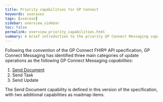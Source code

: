 ```yaml
---
title: Priority capabilities for GP Connect
keywords: usecases
tags: [usecase]
sidebar: overview_sidebar
toc: false
permalink: overview_priority_capabilities.html
summary: A brief introduction to the priority GP Connect Messaging capabilities
---
```


Following the convention of the GP Connect FHIR&reg; API specification, GP Connect Messaging has identified three main categories of update operations as the following GP Connect Messaging *capabilities*:

1. [Send Document](senddocument.html)
2. Send Task
3. Send Update

The Send Document capability is defined in this version of the specification, with two additional capabilities as roadmap items.

